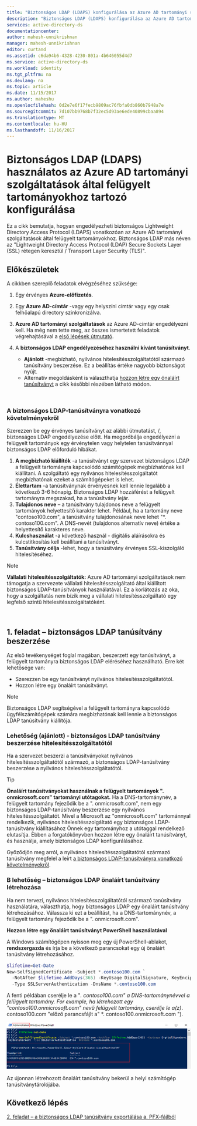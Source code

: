 ```yaml
---
title: "Biztonságos LDAP (LDAPS) konfigurálása az Azure AD tartományi szolgáltatásokban |} Microsoft Docs"
description: "Biztonságos LDAP (LDAPS) konfigurálása az Azure AD tartományi szolgáltatások által felügyelt tartományokhoz"
services: active-directory-ds
documentationcenter: 
author: mahesh-unnikrishnan
manager: mahesh-unnikrishnan
editor: curtand
ms.assetid: c6da94b6-4328-4230-801a-4b646055d4d7
ms.service: active-directory-ds
ms.workload: identity
ms.tgt_pltfrm: na
ms.devlang: na
ms.topic: article
ms.date: 11/15/2017
ms.author: maheshu
ms.openlocfilehash: 0d2e7e6f17fecb9809ac76fbfa0db860b7948a7e
ms.sourcegitcommit: 7d107bb9768b7f32ec5d93ae6ede40899cbaa894
ms.translationtype: MT
ms.contentlocale: hu-HU
ms.lasthandoff: 11/16/2017
---
```

# <a name="configure-secure-ldap-ldaps-for-an-azure-ad-domain-services-managed-domain"></a>Biztonságos LDAP (LDAPS) használatos az Azure AD tartományi szolgáltatások által felügyelt tartományokhoz tartozó konfigurálása
Ez a cikk bemutatja, hogyan engedélyezheti biztonságos Lightweight Directory Access Protocol (LDAPS) vonatkozóan az Azure AD tartományi szolgáltatások által felügyelt tartományokhoz. Biztonságos LDAP más néven az "Lightweight Directory Access Protocol (LDAP) Secure Sockets Layer (SSL) rétegen keresztül / Transport Layer Security (TLS)".

## <a name="before-you-begin"></a>Előkészületek
A cikkben szereplő feladatok elvégzéséhez szüksége:

1. Egy érvényes **Azure-előfizetés**.
2. Egy **Azure AD-címtár** -vagy egy helyszíni címtár vagy egy csak felhőalapú directory szinkronizálva.
3. **Azure AD tartományi szolgáltatások** az Azure AD-címtár engedélyezni kell. Ha még nem tette meg, az összes ismertetett feladatok végrehajtásával a [első lépések útmutató](active-directory-ds-getting-started.md).
4. A **biztonságos LDAP engedélyezéséhez használni kívánt tanúsítványt**.

   * **Ajánlott** -megbízható, nyilvános hitelesítésszolgáltatótól származó tanúsítvány beszerzése. Ez a beállítás értéke nagyobb biztonságot nyújt.
   * Alternatív megoldásként is választhatja [hozzon létre egy önaláírt tanúsítványt](#task-1---obtain-a-certificate-for-secure-ldap) a cikk későbbi részében látható módon.

<br>

### <a name="requirements-for-the-secure-ldap-certificate"></a>A biztonságos LDAP-tanúsítványra vonatkozó követelményekről
Szerezzen be egy érvényes tanúsítványt az alábbi útmutatást, /, biztonságos LDAP engedélyezése előtt. Ha megpróbálja engedélyezni a felügyelt tartományok egy érvénytelen vagy helytelen tanúsítvánnyal biztonságos LDAP előforduló hibákat.

1. **A megbízható kiállítók** -a tanúsítványt egy szervezet biztonságos LDAP a felügyelt tartományra kapcsolódó számítógépek megbízhatónak kell kiállítani. A szolgáltató egy nyilvános hitelesítésszolgáltatót megbízhatónak ezeket a számítógépeket is lehet.
2. **Élettartam** -a tanúsítványnak érvényesnek kell lennie legalább a következő 3-6 hónapig. Biztonságos LDAP hozzáférést a felügyelt tartományra megszakad, ha a tanúsítvány lejár.
3. **Tulajdonos neve** – a tanúsítvány tulajdonos neve a felügyelt tartományok helyettesítő karakter lehet. Például, ha a tartomány neve "contoso100.com", a tanúsítvány tulajdonosának neve lehet "*. contoso100.com". A DNS-nevét (tulajdonos alternatív neve) értéke a helyettesítő karakteres neve.
4. **Kulcshasználat** -a következő használ - digitális aláírásokra és kulcstitkosítás kell beállítani a tanúsítványt.
5. **Tanúsítvány célja** -lehet, hogy a tanúsítvány érvényes SSL-kiszolgáló hitelesítéséhez.

> [!NOTE]
> **Vállalati hitelesítésszolgáltatók:** Azure AD tartományi szolgáltatások nem támogatja a szervezete vállalati hitelesítésszolgáltató által kiállított biztonságos LDAP-tanúsítványok használatával. Ez a korlátozás az oka, hogy a szolgáltatás nem bízik meg a vállalati hitelesítésszolgáltató egy legfelső szintű hitelesítésszolgáltatóként. 
>
>

<br>

## <a name="task-1---obtain-a-certificate-for-secure-ldap"></a>1. feladat – biztonságos LDAP tanúsítvány beszerzése
Az első tevékenységet foglal magában, beszerzett egy tanúsítványt, a felügyelt tartományra biztonságos LDAP eléréséhez használható. Erre két lehetősége van:

* Szerezzen be egy tanúsítványt nyilvános hitelesítésszolgáltatótól.
* Hozzon létre egy önaláírt tanúsítványt.

> [!NOTE]
> Biztonságos LDAP segítségével a felügyelt tartományra kapcsolódó ügyfélszámítógépek számára megbízhatónak kell lennie a biztonságos LDAP tanúsítvány kiállítója.
>

### <a name="option-a-recommended---obtain-a-secure-ldap-certificate-from-a-certification-authority"></a>Lehetőség (ajánlott) - biztonságos LDAP tanúsítvány beszerzése hitelesítésszolgáltatótól
Ha a szervezet beszerzi a tanúsítványokat nyilvános hitelesítésszolgáltatótól származó, a biztonságos LDAP-tanúsítvány beszerzése a nyilvános hitelesítésszolgáltatótól.

> [!TIP]
> **Önaláírt tanúsítványokat használnak a felügyelt tartományok ". onmicrosoft.com" tartományi utótagokat.**
> Ha a DNS-tartománynév, a felügyelt tartomány fejeződik be a ". onmicrosoft.com", nem egy biztonságos LDAP-tanúsítvány beszerzése egy nyilvános hitelesítésszolgáltatót. Mivel a Microsoft az "onmicrosoft.com" tartománnyal rendelkezik, nyilvános hitelesítésszolgáltató egy biztonságos LDAP-tanúsítvány kiállításához Önnek egy tartományhoz a utótaggal rendelkező elutasítja. Ebben a forgatókönyvben hozzon létre egy önaláírt tanúsítványt, és használja, amely biztonságos LDAP konfigurálásához.
>

Győződjön meg arról, a nyilvános hitelesítésszolgáltatótól származó tanúsítvány megfelel a leírt [a biztonságos LDAP-tanúsítványra vonatkozó követelményekről](#requirements-for-the-secure-ldap-certificate).


### <a name="option-b---create-a-self-signed-certificate-for-secure-ldap"></a>B lehetőség – biztonságos LDAP önaláírt tanúsítvány létrehozása
Ha nem tervezi, nyilvános hitelesítésszolgáltatótól származó tanúsítvány használatára, választhatja, hogy biztonságos LDAP egy önaláírt tanúsítvány létrehozásához. Válassza ki ezt a beállítást, ha a DNS-tartománynév, a felügyelt tartomány fejeződik be a ". onmicrosoft.com".

**Hozzon létre egy önaláírt tanúsítványt PowerShell használatával**

A Windows számítógépen nyisson meg egy új PowerShell-ablakot, **rendszergazda** és írja be a következő parancsokat egy új önaláírt tanúsítvány létrehozásához.

```powershell
$lifetime=Get-Date
New-SelfSignedCertificate -Subject *.contoso100.com `
  -NotAfter $lifetime.AddDays(365) -KeyUsage DigitalSignature, KeyEncipherment `
  -Type SSLServerAuthentication -DnsName *.contoso100.com
```

A fenti példában cserélje le a "*. contoso100.com" a DNS-tartománynévvel a felügyelt tartomány. For example, ha létrehozott egy "contoso100.onmicrosoft.com" nevű felügyelt tartomány, cserélje le a(z)*. contoso100.com "előző parancsfájlt a" *. contoso100.onmicrosoft.com ").

![Azure AD címtár kiválasztása](./media/active-directory-domain-services-admin-guide/secure-ldap-powershell-create-self-signed-cert.png)

Az újonnan létrehozott önaláírt tanúsítvány bekerül a helyi számítógép tanúsítványtárolójába.


## <a name="next-step"></a>Következő lépés
[2. feladat – a biztonságos LDAP tanúsítvány exportálása a. PFX-fájlból](active-directory-ds-admin-guide-configure-secure-ldap-export-pfx.md)
